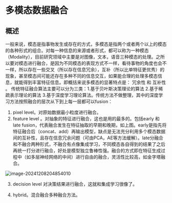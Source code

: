 # 多模态数据融合

## 概述

一般来说，模态是指事物发生或存在的方式，多模态是指两个或者两个以上的模态的各种形式的组合。对每一种信息的来源或者形式，都可以称为一种模态（Modality），目前研究领域中主要是对图像，文本，语音三种模态的处理。之所以要对模态进行融合，是因为不同模态的表现方式不一样，看待事物的角度也会不一样，所以存在一些交叉（所以存在信息冗余），互补（所以比单特征更优秀）的现象，甚至模态间可能还存在多种不同的信息交互，如果能合理的处理多模态信息，就能得到丰富特征信息。即概括来说多模态的显著特点是： 冗余性 和 互补性 。
	传统特征融合算法主要可以分为三类：1.基于贝叶斯决策理论的算法 2.基于稀疏表示理论的算法 3.基于深度学习理论算法。传统方法不做整理，其中的深度学习方法按照融合的层次从下到上每一层都可以fusion：

1. pixel level。对原始数据最小粒度进行融合。
2. feature level 。对抽象的特征进行融合，这也是用的最多的。包括early 和 late fusion，代表融合发生在特征抽取的早期和晚期，如上图。early是指先将特征融合后（concat、add）再输出模型，缺点是无法充分利用多个模态数据间的互补性，且存在信息冗余问题（可由PCA，AE等方法缓解）。late分融合和不融合两种形式，不融合有点像集成学习，不同模态各自得到的结果了之后再统一打分进行融合，好处是模型独立鲁棒性强。融合的方式即在特征生成过程中（如多层神经网络的中间）进行自由的融合，灵活性比较高，如金字塔融合。

![image-20241208204854010](C:\Users\杨大宇\PycharmProjects\pythonProject\Project\多模态数据融合.assets\image-20241208204854010.png)

3. decision level 对决策结果进行融合，这就和集成学习很像了。

4. hybrid。混合融合多种融合方法。
   